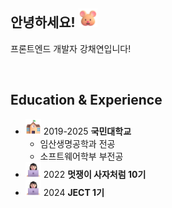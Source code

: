 ## 안녕하세요! <img src="assets/images/Hamster.png" alt="Hamster" width="30" />

프론트엔드 개발자 강채연입니다!

<br>

## Education & Experience

- <img src="assets/images/School.png" width="25" /> 2019-2025 **국민대학교**
  - 임산생명공학과 전공
  - 소프트웨어학부 부전공
- <img src="assets/images/Woman Technologist Light Skin Tone.png" width="25" /> 2022 **멋쟁이 사자처럼 10기**
- <img src="assets/images/Woman Technologist Light Skin Tone.png" width="25" /> 2024 **JECT 1기**

<!--
**rkdcodus/rkdcodus** is a ✨ _special_ ✨ repository because its `README.md` (this file) appears on your GitHub profile.

Here are some ideas to get you started:

- 🔭 I’m currently working on ...
- 🌱 I’m currently learning ...
- 👯 I’m looking to collaborate on ...
- 🤔 I’m looking for help with ...
- 💬 Ask me about ...
- 📫 How to reach me: ...
- 😄 Pronouns: ...
- ⚡ Fun fact: ...
-->


<!--
## Skills <img src="assets/images/Rocket.png" alt="Rocket" width="30" />

|                                          #                                           |     skill      |                                Proficiency                                |                                    #                                     |       skill       |                                Proficiency                                |
| :----------------------------------------------------------------------------------: | :------------: | :-----------------------------------------------------------------------: | :----------------------------------------------------------------------: | :---------------: | :-----------------------------------------------------------------------: |
| <a href="https://www.python.org/"><img src="assets/icons/Python.svg" width="25"></a> |     Python     | <img src="assets/images/Beaming Face with Smiling Eyes.png" width="30" /> |       <a href=""><img src="assets/icons/html5.png" width="25"></a>       |       HTML5       | <img src="assets/images/Beaming Face with Smiling Eyes.png" width="30" /> |
|          <a href=""><img src="assets/icons/JavaScript.svg" width="25"></a>           |   Javascript   | <img src="assets/images/Beaming Face with Smiling Eyes.png" width="30" /> |       <a href=""><img src="assets/icons/CSS3.png" width="25"></a>        |       CSS3        | <img src="assets/images/Beaming Face with Smiling Eyes.png" width="30" /> |
|          <a href=""><img src="assets/icons/Typescript.png" width="25"></a>           |   Typescript   |    <img src="assets/images/Face with Diagonal Mouth.png" width="30" />    | <a href=""><img src="assets/icons/styled-components.png" width="25"></a> | styled-components |    <img src="assets/images/Face with Diagonal Mouth.png" width="30" />    |
|             <a href=""><img src="assets/icons/React.svg" width="25"></a>             |     React      | <img src="assets/images/Beaming Face with Smiling Eyes.png" width="30" /> |      <a href=""><img src="assets/icons/stylex.png" width="25"></a>       |      stylex       |    <img src="assets/images/Face with Diagonal Mouth.png" width="30" />    |
|        <a href=""><img src="assets/icons/tanstack query.png" width="25"></a>         | Tanstack query |    <img src="assets/images/Face with Diagonal Mouth.png" width="30" />    |      <a href=""><img src="assets/icons/threeJs.png" width="25"></a>      |     three.js      |            <img src="assets/images/Bubbles.png" width="30" />             |
|            <a href=""><img src="assets/icons/Django.svg" width="25"></a>             |     Django     |    <img src="assets/images/Face with Diagonal Mouth.png" width="30" />    |
|            <a href=""><img src="assets/icons/NextJS.svg" width="25"></a>             |    Next.js     |            <img src="assets/images/Bubbles.png" width="30" />             |
|            <a href=""><img src="assets/icons/NodeJS.svg" width="25"></a>             |    Node.js     |            <img src="assets/images/Bubbles.png" width="30" />             |
-->
